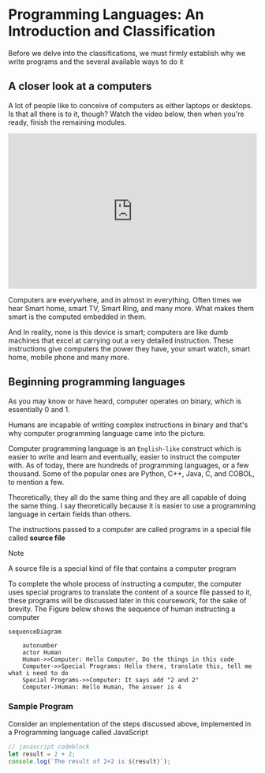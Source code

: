 # Programming Languages: An Introduction and Classification

Before we delve into the classifications, we must firmly establish why we write
programs and the several available ways to do it

## A closer look at a computers

A lot of people like to conceive of computers as either laptops or desktops. Is
that all there is to it, though? Watch the video below, then when you're ready,
finish the remaining modules.

<iframe width="100%" height="315" src="https://www.youtube.com/embed/rRSD128KWIM?si=q3jzMjQYlHnioC2R" title="YouTube video player" frameborder="0" allow="accelerometer; autoplay; clipboard-write; encrypted-media; gyroscope; picture-in-picture; web-share" referrerpolicy="strict-origin-when-cross-origin" allowfullscreen></iframe>

Computers are everywhere, and in almost in everything. Often times we hear Smart
home, smart TV, Smart Ring, and many more. What makes them smart is the computed
embedded in them.

And In reality, none is this device is smart; computers are like dumb machines
that excel at carrying out a very detailed instruction. These instructions give
computers the power they have, your smart watch, smart home, mobile phone and
many more.

## Beginning programming languages

As you may know or have heard, computer operates on binary, which is essentially
0 and 1.

Humans are incapable of writing complex instructions in binary and that's why
computer programming language came into the picture.

Computer programming language is an `English-like` construct which is easier to
write and learn and eventually, easier to instruct the computer with. As of
today, there are hundreds of programming languages, or a few thousand. Some of
the popular ones are Python, C++, Java, C, and COBOL, to mention a few.

Theoretically, they all do the same thing and they are all capable of doing the
same thing. I say theoretically because it is easier to use a programming
language in certain fields than others.

The instructions passed to a computer are called programs in a special file
called **source file**

> [!NOTE] 
> A source file is a special kind of file that contains a computer program

To complete the whole process of instructing a computer, the computer uses
special programs to translate the content of a source file passed to it, these
programs will be discussed later in this coursework, for the sake of brevity.
The Figure below shows the sequence of human instructing a computer

```mermaid
sequenceDiagram

    autonumber
    actor Human
    Human->>Computer: Hello Computer, Do the things in this code
    Computer->>Special Programs: Hello there, translate this, tell me what i need to do
    Special Programs->>Computer: It says add "2 and 2"
    Computer-)Human: Hello Human, The answer is 4
```

### Sample Program

Consider an implementation of the steps discussed above, implemented in a
Programming language called JavaScript

```javascript
// javascript codeblock
let result = 2 + 2;
console.log(`The result of 2+2 is ${result}`);
```
